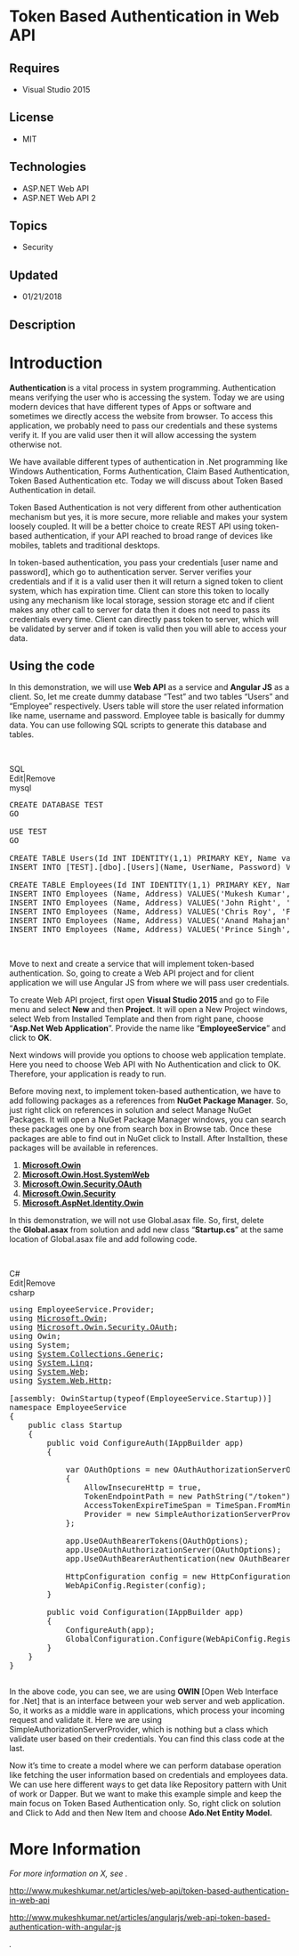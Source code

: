 # Token Based Authentication in Web API
## Requires
- Visual Studio 2015
## License
- MIT
## Technologies
- ASP.NET Web API
- ASP.NET Web API 2
## Topics
- Security
## Updated
- 01/21/2018
## Description

<h1>Introduction</h1>
<p><strong>Authentication&nbsp;</strong>is a vital process in system programming. Authentication means verifying the user who is accessing the system. Today we are using modern devices that have different types of Apps or software and sometimes we directly
 access the website from browser. To access this application, we probably need to pass our credentials and these systems verify it. If you are valid user then it will allow accessing the system otherwise not.</p>
<p>We have available different types of authentication in .Net programming like Windows Authentication, Forms Authentication, Claim Based Authentication, Token Based Authentication etc. Today we will discuss about Token Based Authentication in detail.</p>
<p>Token Based Authentication is not very different from other authentication mechanism but yes, it is more secure, more reliable and makes your system loosely coupled. It will be a better choice to create REST API using token-based authentication, if your
 API reached to broad range of devices like mobiles, tablets and traditional desktops.</p>
<p>In token-based authentication, you pass your credentials [user name and password], which go to authentication server. Server verifies your credentials and if it is a valid user then it will return a signed token to client system, which has expiration time.
 Client can store this token to locally using any mechanism like local storage, session storage etc and if client makes any other call to server for data then it does not need to pass its credentials every time. Client can directly pass token to server, which
 will be validated by server and if token is valid then you will able to access your data.</p>
<h2>Using the code</h2>
<p>In this demonstration, we will use&nbsp;<strong>Web API</strong>&nbsp;as a service and&nbsp;<strong>Angular JS</strong>&nbsp;as a client. So, let me create dummy database &ldquo;Test&rdquo; and two tables &ldquo;Users&rdquo; and &ldquo;Employee&rdquo; respectively.
 Users table will store the user related information like name, username and password. Employee table is basically for dummy data. You can use following SQL scripts to generate this database and tables.</p>
<p>&nbsp;</p>
<div class="scriptcode">
<div class="pluginEditHolder" pluginCommand="mceScriptCode">
<div class="title"><span>SQL</span></div>
<div class="pluginLinkHolder"><span class="pluginEditHolderLink">Edit</span>|<span class="pluginRemoveHolderLink">Remove</span></div>
<span class="hidden">mysql</span>

<div class="preview">
<pre class="js">CREATE&nbsp;DATABASE&nbsp;TEST&nbsp;
GO&nbsp;
&nbsp;
USE&nbsp;TEST&nbsp;
GO&nbsp;
&nbsp;
CREATE&nbsp;TABLE&nbsp;Users(Id&nbsp;INT&nbsp;IDENTITY(<span class="js__num">1</span>,<span class="js__num">1</span>)&nbsp;PRIMARY&nbsp;KEY,&nbsp;Name&nbsp;varchar(<span class="js__num">255</span>)&nbsp;NOT&nbsp;NULL,&nbsp;UserName&nbsp;varchar(<span class="js__num">50</span>),&nbsp;Password&nbsp;varchar(<span class="js__num">50</span>))&nbsp;
INSERT&nbsp;INTO&nbsp;[TEST].[dbo].[Users](Name,&nbsp;UserName,&nbsp;Password)&nbsp;VALUES(<span class="js__string">'Mukesh&nbsp;Kumar'</span>,&nbsp;<span class="js__string">'Mukesh'</span>,&nbsp;<span class="js__string">'Mukesh@123'</span>);&nbsp;
&nbsp;
CREATE&nbsp;TABLE&nbsp;Employees(Id&nbsp;INT&nbsp;IDENTITY(<span class="js__num">1</span>,<span class="js__num">1</span>)&nbsp;PRIMARY&nbsp;KEY,&nbsp;Name&nbsp;varchar(<span class="js__num">255</span>)&nbsp;NOT&nbsp;NULL,&nbsp;Address&nbsp;varchar(<span class="js__num">500</span>))&nbsp;
INSERT&nbsp;INTO&nbsp;Employees&nbsp;(Name,&nbsp;Address)&nbsp;VALUES(<span class="js__string">'Mukesh&nbsp;Kumar'</span>,&nbsp;<span class="js__string">'New&nbsp;Delhi'</span>)&nbsp;
INSERT&nbsp;INTO&nbsp;Employees&nbsp;(Name,&nbsp;Address)&nbsp;VALUES(<span class="js__string">'John&nbsp;Right'</span>,&nbsp;<span class="js__string">'England'</span>)&nbsp;
INSERT&nbsp;INTO&nbsp;Employees&nbsp;(Name,&nbsp;Address)&nbsp;VALUES(<span class="js__string">'Chris&nbsp;Roy'</span>,&nbsp;<span class="js__string">'France'</span>)&nbsp;
INSERT&nbsp;INTO&nbsp;Employees&nbsp;(Name,&nbsp;Address)&nbsp;VALUES(<span class="js__string">'Anand&nbsp;Mahajan'</span>,&nbsp;<span class="js__string">'Canada'</span>)&nbsp;
INSERT&nbsp;INTO&nbsp;Employees&nbsp;(Name,&nbsp;Address)&nbsp;VALUES(<span class="js__string">'Prince&nbsp;Singh'</span>,&nbsp;<span class="js__string">'India'</span>)</pre>
</div>
</div>
</div>
<p>&nbsp;</p>
<p>Move to next and create a service that will implement token-based authentication. So, going to create a Web API project and for client application we will use Angular JS&nbsp;from where we will pass user credentials.</p>
<p>To create Web API project, first open&nbsp;<strong>Visual Studio 2015&nbsp;</strong>and go to File menu and select&nbsp;<strong>New&nbsp;</strong>and then&nbsp;<strong>Project</strong>. It will open a New Project windows, select Web from Installed Template
 and then from right pane, choose &ldquo;<strong>Asp.Net Web Application</strong>&rdquo;. Provide the name like &ldquo;<strong>EmployeeService</strong>&rdquo; and click to&nbsp;<strong>OK</strong>.</p>
<p>Next windows will provide you options to choose web application template. Here you need to choose Web API with No Authentication and click to OK. Therefore, your application is ready to run.</p>
<p>Before moving next, to implement token-based authentication, we have to add following packages as a references from&nbsp;<strong>NuGet Package Manager</strong>. So, just right click on references in solution and select Manage NuGet Packages. It will open
 a NuGet Package Manager windows, you can search these packages one by one from search box in Browse tab. Once these packages are able to find out in NuGet click to Install. After Installtion, these packages will be available in references.</p>
<ol>
<li><strong><a class="libraryLink" href="https://msdn.microsoft.com/en-US/library/Microsoft.Owin.aspx" target="_blank" title="Auto generated link to Microsoft.Owin">Microsoft.Owin</a></strong> </li><li><strong><a class="libraryLink" href="https://msdn.microsoft.com/en-US/library/Microsoft.Owin.Host.SystemWeb.aspx" target="_blank" title="Auto generated link to Microsoft.Owin.Host.SystemWeb">Microsoft.Owin.Host.SystemWeb</a></strong> </li><li><strong><a class="libraryLink" href="https://msdn.microsoft.com/en-US/library/Microsoft.Owin.Security.OAuth.aspx" target="_blank" title="Auto generated link to Microsoft.Owin.Security.OAuth">Microsoft.Owin.Security.OAuth</a></strong> </li><li><strong><a class="libraryLink" href="https://msdn.microsoft.com/en-US/library/Microsoft.Owin.Security.aspx" target="_blank" title="Auto generated link to Microsoft.Owin.Security">Microsoft.Owin.Security</a></strong> </li><li><strong><a class="libraryLink" href="https://msdn.microsoft.com/en-US/library/Microsoft.AspNet.Identity.Owin.aspx" target="_blank" title="Auto generated link to Microsoft.AspNet.Identity.Owin">Microsoft.AspNet.Identity.Owin</a></strong> </li></ol>
<p>In this demonstration, we will not use Global.asax file. So,&nbsp;first, delete the&nbsp;<strong>Global.asax</strong>&nbsp;from solution and add new class &ldquo;<strong>Startup.cs</strong>&rdquo; at the same location of Global.asax file and add following
 code.</p>
<p>&nbsp;</p>
<div class="scriptcode">
<div class="pluginEditHolder" pluginCommand="mceScriptCode">
<div class="title"><span>C#</span></div>
<div class="pluginLinkHolder"><span class="pluginEditHolderLink">Edit</span>|<span class="pluginRemoveHolderLink">Remove</span></div>
<span class="hidden">csharp</span>

<div class="preview">
<pre class="csharp"><span class="cs__keyword">using</span>&nbsp;EmployeeService.Provider;&nbsp;
<span class="cs__keyword">using</span>&nbsp;<a class="libraryLink" href="https://msdn.microsoft.com/en-US/library/Microsoft.Owin.aspx" target="_blank" title="Auto generated link to Microsoft.Owin">Microsoft.Owin</a>;&nbsp;
<span class="cs__keyword">using</span>&nbsp;<a class="libraryLink" href="https://msdn.microsoft.com/en-US/library/Microsoft.Owin.Security.OAuth.aspx" target="_blank" title="Auto generated link to Microsoft.Owin.Security.OAuth">Microsoft.Owin.Security.OAuth</a>;&nbsp;
<span class="cs__keyword">using</span>&nbsp;Owin;&nbsp;
<span class="cs__keyword">using</span>&nbsp;System;&nbsp;
<span class="cs__keyword">using</span>&nbsp;<a class="libraryLink" href="https://msdn.microsoft.com/en-US/library/System.Collections.Generic.aspx" target="_blank" title="Auto generated link to System.Collections.Generic">System.Collections.Generic</a>;&nbsp;
<span class="cs__keyword">using</span>&nbsp;<a class="libraryLink" href="https://msdn.microsoft.com/en-US/library/System.Linq.aspx" target="_blank" title="Auto generated link to System.Linq">System.Linq</a>;&nbsp;
<span class="cs__keyword">using</span>&nbsp;<a class="libraryLink" href="https://msdn.microsoft.com/en-US/library/System.Web.aspx" target="_blank" title="Auto generated link to System.Web">System.Web</a>;&nbsp;
<span class="cs__keyword">using</span>&nbsp;<a class="libraryLink" href="https://msdn.microsoft.com/en-US/library/System.Web.Http.aspx" target="_blank" title="Auto generated link to System.Web.Http">System.Web.Http</a>;&nbsp;
&nbsp;
[assembly:&nbsp;OwinStartup(<span class="cs__keyword">typeof</span>(EmployeeService.Startup))]&nbsp;
<span class="cs__keyword">namespace</span>&nbsp;EmployeeService&nbsp;
{&nbsp;&nbsp;&nbsp;&nbsp;&nbsp;
&nbsp;&nbsp;&nbsp;&nbsp;<span class="cs__keyword">public</span>&nbsp;<span class="cs__keyword">class</span>&nbsp;Startup&nbsp;
&nbsp;&nbsp;&nbsp;&nbsp;{&nbsp;
&nbsp;&nbsp;&nbsp;&nbsp;&nbsp;&nbsp;&nbsp;&nbsp;<span class="cs__keyword">public</span>&nbsp;<span class="cs__keyword">void</span>&nbsp;ConfigureAuth(IAppBuilder&nbsp;app)&nbsp;
&nbsp;&nbsp;&nbsp;&nbsp;&nbsp;&nbsp;&nbsp;&nbsp;{&nbsp;
&nbsp;&nbsp;&nbsp;&nbsp;&nbsp;&nbsp;&nbsp;&nbsp;&nbsp;&nbsp;&nbsp;&nbsp;
&nbsp;&nbsp;&nbsp;&nbsp;&nbsp;&nbsp;&nbsp;&nbsp;&nbsp;&nbsp;&nbsp;&nbsp;var&nbsp;OAuthOptions&nbsp;=&nbsp;<span class="cs__keyword">new</span>&nbsp;OAuthAuthorizationServerOptions&nbsp;
&nbsp;&nbsp;&nbsp;&nbsp;&nbsp;&nbsp;&nbsp;&nbsp;&nbsp;&nbsp;&nbsp;&nbsp;{&nbsp;
&nbsp;&nbsp;&nbsp;&nbsp;&nbsp;&nbsp;&nbsp;&nbsp;&nbsp;&nbsp;&nbsp;&nbsp;&nbsp;&nbsp;&nbsp;&nbsp;AllowInsecureHttp&nbsp;=&nbsp;<span class="cs__keyword">true</span>,&nbsp;
&nbsp;&nbsp;&nbsp;&nbsp;&nbsp;&nbsp;&nbsp;&nbsp;&nbsp;&nbsp;&nbsp;&nbsp;&nbsp;&nbsp;&nbsp;&nbsp;TokenEndpointPath&nbsp;=&nbsp;<span class="cs__keyword">new</span>&nbsp;PathString(<span class="cs__string">&quot;/token&quot;</span>),&nbsp;
&nbsp;&nbsp;&nbsp;&nbsp;&nbsp;&nbsp;&nbsp;&nbsp;&nbsp;&nbsp;&nbsp;&nbsp;&nbsp;&nbsp;&nbsp;&nbsp;AccessTokenExpireTimeSpan&nbsp;=&nbsp;TimeSpan.FromMinutes(<span class="cs__number">20</span>),&nbsp;
&nbsp;&nbsp;&nbsp;&nbsp;&nbsp;&nbsp;&nbsp;&nbsp;&nbsp;&nbsp;&nbsp;&nbsp;&nbsp;&nbsp;&nbsp;&nbsp;Provider&nbsp;=&nbsp;<span class="cs__keyword">new</span>&nbsp;SimpleAuthorizationServerProvider()&nbsp;
&nbsp;&nbsp;&nbsp;&nbsp;&nbsp;&nbsp;&nbsp;&nbsp;&nbsp;&nbsp;&nbsp;&nbsp;};&nbsp;
&nbsp;
&nbsp;&nbsp;&nbsp;&nbsp;&nbsp;&nbsp;&nbsp;&nbsp;&nbsp;&nbsp;&nbsp;&nbsp;app.UseOAuthBearerTokens(OAuthOptions);&nbsp;
&nbsp;&nbsp;&nbsp;&nbsp;&nbsp;&nbsp;&nbsp;&nbsp;&nbsp;&nbsp;&nbsp;&nbsp;app.UseOAuthAuthorizationServer(OAuthOptions);&nbsp;
&nbsp;&nbsp;&nbsp;&nbsp;&nbsp;&nbsp;&nbsp;&nbsp;&nbsp;&nbsp;&nbsp;&nbsp;app.UseOAuthBearerAuthentication(<span class="cs__keyword">new</span>&nbsp;OAuthBearerAuthenticationOptions());&nbsp;
&nbsp;
&nbsp;&nbsp;&nbsp;&nbsp;&nbsp;&nbsp;&nbsp;&nbsp;&nbsp;&nbsp;&nbsp;&nbsp;HttpConfiguration&nbsp;config&nbsp;=&nbsp;<span class="cs__keyword">new</span>&nbsp;HttpConfiguration();&nbsp;
&nbsp;&nbsp;&nbsp;&nbsp;&nbsp;&nbsp;&nbsp;&nbsp;&nbsp;&nbsp;&nbsp;&nbsp;WebApiConfig.Register(config);&nbsp;
&nbsp;&nbsp;&nbsp;&nbsp;&nbsp;&nbsp;&nbsp;&nbsp;}&nbsp;
&nbsp;
&nbsp;&nbsp;&nbsp;&nbsp;&nbsp;&nbsp;&nbsp;&nbsp;<span class="cs__keyword">public</span>&nbsp;<span class="cs__keyword">void</span>&nbsp;Configuration(IAppBuilder&nbsp;app)&nbsp;
&nbsp;&nbsp;&nbsp;&nbsp;&nbsp;&nbsp;&nbsp;&nbsp;{&nbsp;
&nbsp;&nbsp;&nbsp;&nbsp;&nbsp;&nbsp;&nbsp;&nbsp;&nbsp;&nbsp;&nbsp;&nbsp;ConfigureAuth(app);&nbsp;
&nbsp;&nbsp;&nbsp;&nbsp;&nbsp;&nbsp;&nbsp;&nbsp;&nbsp;&nbsp;&nbsp;&nbsp;GlobalConfiguration.Configure(WebApiConfig.Register);&nbsp;
&nbsp;&nbsp;&nbsp;&nbsp;&nbsp;&nbsp;&nbsp;&nbsp;}&nbsp;
&nbsp;&nbsp;&nbsp;&nbsp;}&nbsp;
}&nbsp;
&nbsp;</pre>
</div>
</div>
</div>
<p>In the above code, you can see, we are using&nbsp;<strong>OWIN&nbsp;</strong>[Open Web Interface for .Net] that is an interface between your web server and web application. So, it works as a middle ware in applications, which process your incoming request
 and validate it. Here we are using SimpleAuthorizationServerProvider, which is nothing but a class which validate user based on their credentials. You can find this class code at the last.</p>
<p>Now it&rsquo;s time to create a model where we can perform database operation like fetching the user information based on credentials and employees data. We can use here different ways to get data like Repository pattern with Unit of work or Dapper. But
 we want to make this example simple and keep the main focus on Token Based Authentication only.&nbsp;So, right click on solution and Click to Add and then New Item and choose&nbsp;<strong>Ado.Net Entity Model.</strong></p>
<ul>
</ul>
<h1>More Information</h1>
<p><em>For more information on X, see .</em></p>
<p><a href="http://www.mukeshkumar.net/articles/web-api/token-based-authentication-in-web-api" target="_blank">http://www.mukeshkumar.net/articles/web-api/token-based-authentication-in-web-api</a></p>
<p><a href="http://www.mukeshkumar.net/articles/angularjs/web-api-token-based-authentication-with-angular-js">http://www.mukeshkumar.net/articles/angularjs/web-api-token-based-authentication-with-angular-js</a></p>
<p><em>.</em></p>
<p><em><br>
</em></p>
